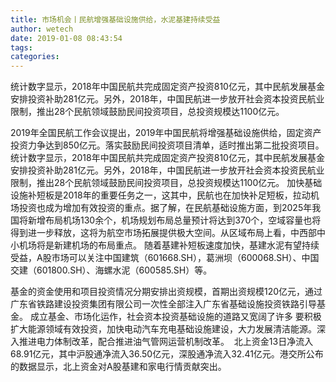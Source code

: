 ```yaml
---
title: 市场机会丨民航增强基础设施供给，水泥基建持续受益
author: wetech
date: 2019-01-08 08:43:54
tags: 
categories: 
---
```

统计数字显示，2018年中国民航共完成固定资产投资810亿元，其中民航发展基金安排投资补助281亿元。另外，2018年，中国民航进一步放开社会资本投资民航业限制，推出28个民航领域鼓励民间投资项目，总投资规模达1100亿元。
<!-- more -->
2019年全国民航工作会议提出，2019年中国民航将增强基础设施供给，固定资产投资力争达到850亿元。落实鼓励民间投资项目清单，适时推出第二批投资项目。
统计数字显示，2018年中国民航共完成固定资产投资810亿元，其中民航发展基金安排投资补助281亿元。另外，2018年，中国民航进一步放开社会资本投资民航业限制，推出28个民航领域鼓励民间投资项目，总投资规模达1100亿元。
加快基础设施补短板是2018年的重要任务之一，这其中，民航也在加快补足短板，拉动机场投资也成为增加有效投资的重点。据了解，在民航基础设施方面，到2025年我国将新增布局机场130余个，机场规划布局总量预计将达到370个，空域容量也将得到进一步释放，这将为航空市场拓展提供极大空间。从区域布局上看，中西部中小机场将是新建机场的布局重点。
随着基建补短板速度加快，基建水泥有望持续受益，A股市场可以关注中国建筑（601668.SH），葛洲坝（600068.SH）、中国交建（601800.SH）、海螺水泥（600585.SH）等。
 
 
基金的资金使用和项目投资情况分期安排出资规模，首期出资规模120亿元，通过广东省铁路建设投资集团有限公司一次性全部注入广东省基础设施投资铁路引导基金。
成立基金、市场化运作，社会资本投资基础设施的道路又宽阔了许多
要积极扩大能源领域有效投资，加快电动汽车充电基础设施建设，大力发展清洁能源。深入推进电力体制改革，配合推进油气管网运营机制改革。 
北上资金13日净流入68.91亿元，其中沪股通净流入36.50亿元，深股通净流入32.41亿元。港交所公布的数据显示，北上资金对A股基建和家电行情贡献突出。
